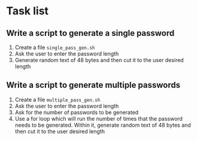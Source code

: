 # Task list

## Write a script to generate a single password

1. Create a file ```single_pass_gen.sh```
2. Ask the user to enter the password length
3. Generate random text of 48 bytes and then cut it to the user desired length

## Write a script to generate multiple passwords

1. Create a file ```multiple_pass_gen.sh```
2. Ask the user to enter the password length
3. Ask for the number of passwords to be generated
4. Use a for loop which will run the number of times that the password needs to be generated. Within it, generate random text of 48 bytes and then cut it to the user desired length
